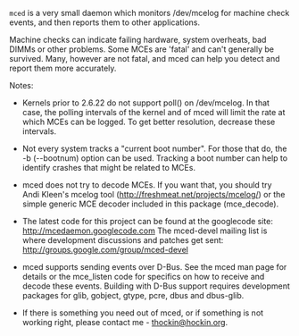 `mced` is a very small daemon which monitors /dev/mcelog for machine check events, and then reports them to other applications.

Machine checks can indicate failing hardware, system overheats, bad DIMMs or other problems. Some MCEs are 'fatal' and can't generally be survived. Many, however are not fatal, and mced can help you detect and report them more accurately.


Notes:

* Kernels prior to 2.6.22 do not support poll() on /dev/mcelog.  In that
  case, the polling intervals of the kernel and of mced will limit the
  rate at which MCEs can be logged.  To get better resolution, decrease
  these intervals.

* Not every system tracks a "current boot number".  For those that do, the
  -b (--bootnum) option can be used.  Tracking a boot number can help to
  identify crashes that might be related to MCEs.

* mced does not try to decode MCEs.  If you want that, you should try
  Andi Kleen's mcelog tool (http://freshmeat.net/projects/mcelog/) or the
  simple generic MCE decoder included in this package (mce_decode).

* The latest code for this project can be found at the googlecode site:
  	http://mcedaemon.googlecode.com
  The mced-devel mailing list is where development discussions and patches
  get sent:
  	http://groups.google.com/group/mced-devel

* mced supports sending events over D-Bus.  See the mced man page for
  details or the mce_listen code for specifics on how to receive and
  decode these events.  Building with D-Bus support requires development
  packages for glib, gobject, gtype, pcre, dbus and dbus-glib.

* If there is something you need out of mced, or if something is not
  working right, please contact me - thockin@hockin.org.
